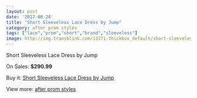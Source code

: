 ```yaml
---
layout: post
date: '2017-08-24'
title: "Short Sleeveless Lace Dress by Jump"
category: after prom styles
tags: ["lace","prom","short","brand","sleeveless"]
image: http://img.transblink.com/13371-thickbox_default/short-sleeveless-lace-dress-by-jump.jpg
---
```

Short Sleeveless Lace Dress by Jump

On Sales: **$290.99**
<a href="https://www.transblink.com/en/after-prom-styles/4289-short-sleeveless-lace-dress-by-jump.html"><amp-img layout="responsive" width="600" height="600" src="//img.transblink.com/13371-thickbox_default/short-sleeveless-lace-dress-by-jump.jpg" alt="Short Sleeveless Lace Dress by Jump 0" /></a>
<a href="https://www.transblink.com/en/after-prom-styles/4289-short-sleeveless-lace-dress-by-jump.html"><amp-img layout="responsive" width="600" height="600" src="//img.transblink.com/13374-thickbox_default/short-sleeveless-lace-dress-by-jump.jpg" alt="Short Sleeveless Lace Dress by Jump 1" /></a>
<a href="https://www.transblink.com/en/after-prom-styles/4289-short-sleeveless-lace-dress-by-jump.html"><amp-img layout="responsive" width="600" height="600" src="//img.transblink.com/13373-thickbox_default/short-sleeveless-lace-dress-by-jump.jpg" alt="Short Sleeveless Lace Dress by Jump 2" /></a>
<a href="https://www.transblink.com/en/after-prom-styles/4289-short-sleeveless-lace-dress-by-jump.html"><amp-img layout="responsive" width="600" height="600" src="//img.transblink.com/13372-thickbox_default/short-sleeveless-lace-dress-by-jump.jpg" alt="Short Sleeveless Lace Dress by Jump 3" /></a>

Buy it: [Short Sleeveless Lace Dress by Jump](https://www.transblink.com/en/after-prom-styles/4289-short-sleeveless-lace-dress-by-jump.html "Short Sleeveless Lace Dress by Jump")

View more: [after prom styles](https://www.transblink.com/en/55-after-prom-styles "after prom styles")
